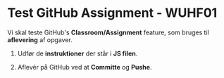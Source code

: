 # Test GitHub Assignment - WUHF01

Vi skal teste GitHub's **Classroom/Assignment** feature, som bruges til **aflevering** af opgaver.

1. Udfør de **instruktioner** der står i **JS filen**.

2. Aflevér på GitHub ved at **Committe** og **Pushe**.
